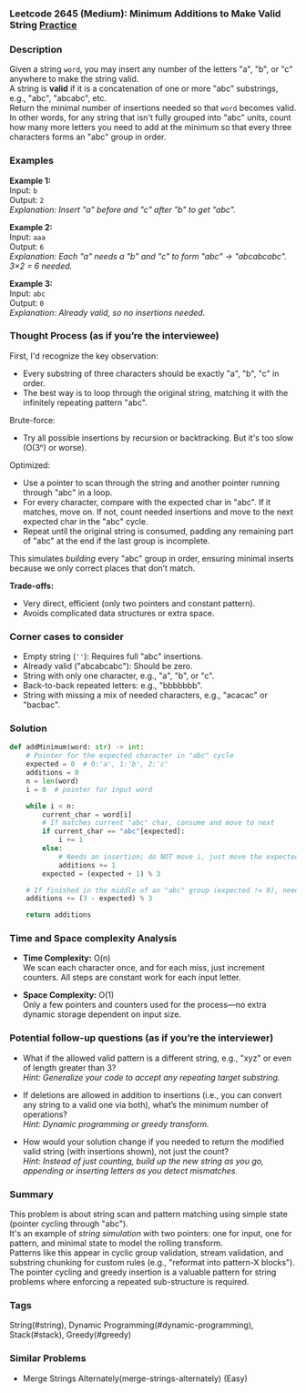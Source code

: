### Leetcode 2645 (Medium): Minimum Additions to Make Valid String [Practice](https://leetcode.com/problems/minimum-additions-to-make-valid-string)

### Description  
Given a string `word`, you may insert any number of the letters "a", "b", or "c" anywhere to make the string valid.  
A string is **valid** if it is a concatenation of one or more "abc" substrings, e.g., "abc", "abcabc", etc.  
Return the minimal number of insertions needed so that `word` becomes valid.  
In other words, for any string that isn't fully grouped into "abc" units, count how many more letters you need to add at the minimum so that every three characters forms an "abc" group in order.

### Examples  

**Example 1:**  
Input: `b`  
Output: `2`  
*Explanation: Insert "a" before and "c" after "b" to get "abc".*

**Example 2:**  
Input: `aaa`  
Output: `6`  
*Explanation: Each "a" needs a "b" and "c" to form "abc" → "abcabcabc". 3×2 = 6 needed.*

**Example 3:**  
Input: `abc`  
Output: `0`  
*Explanation: Already valid, so no insertions needed.*

### Thought Process (as if you’re the interviewee)  
First, I'd recognize the key observation:  
- Every substring of three characters should be exactly "a", "b", "c" in order.  
- The best way is to loop through the original string, matching it with the infinitely repeating pattern "abc".

Brute-force:  
- Try all possible insertions by recursion or backtracking. But it's too slow (O(3ⁿ) or worse).

Optimized:  
- Use a pointer to scan through the string and another pointer running through "abc" in a loop.
- For every character, compare with the expected char in "abc". If it matches, move on. If not, count needed insertions and move to the next expected char in the "abc" cycle.
- Repeat until the original string is consumed, padding any remaining part of "abc" at the end if the last group is incomplete.

This simulates *building* every "abc" group in order, ensuring minimal inserts because we only correct places that don’t match.

**Trade-offs:**  
- Very direct, efficient (only two pointers and constant pattern).
- Avoids complicated data structures or extra space.

### Corner cases to consider  
- Empty string (`''`): Requires full "abc" insertions.
- Already valid ("abcabcabc"): Should be zero.
- String with only one character, e.g., "a", "b", or "c".
- Back-to-back repeated letters: e.g., "bbbbbbb".
- String with missing a mix of needed characters, e.g., "acacac" or "bacbac".

### Solution

```python
def addMinimum(word: str) -> int:
    # Pointer for the expected character in "abc" cycle
    expected = 0  # 0:'a', 1:'b', 2:'c'
    additions = 0
    n = len(word)
    i = 0  # pointer for input word

    while i < n:
        current_char = word[i]
        # If matches current "abc" char, consume and move to next
        if current_char == "abc"[expected]:
            i += 1
        else:
            # Needs an insertion; do NOT move i, just move the expected pointer
            additions += 1
        expected = (expected + 1) % 3

    # If finished in the middle of an "abc" group (expected != 0), need to fill
    additions += (3 - expected) % 3

    return additions
```

### Time and Space complexity Analysis  

- **Time Complexity:** O(n)  
  We scan each character once, and for each miss, just increment counters. All steps are constant work for each input letter.

- **Space Complexity:** O(1)  
  Only a few pointers and counters used for the process—no extra dynamic storage dependent on input size.

### Potential follow-up questions (as if you’re the interviewer)  

- What if the allowed valid pattern is a different string, e.g., "xyz" or even of length greater than 3?  
  *Hint: Generalize your code to accept any repeating target substring.*

- If deletions are allowed in addition to insertions (i.e., you can convert any string to a valid one via both), what’s the minimum number of operations?  
  *Hint: Dynamic programming or greedy transform.*

- How would your solution change if you needed to return the modified valid string (with insertions shown), not just the count?  
  *Hint: Instead of just counting, build up the new string as you go, appending or inserting letters as you detect mismatches.*

### Summary
This problem is about string scan and pattern matching using simple state (pointer cycling through "abc").  
It's an example of *string simulation* with two pointers: one for input, one for pattern, and minimal state to model the rolling transform.  
Patterns like this appear in cyclic group validation, stream validation, and substring chunking for custom rules (e.g., "reformat into pattern-X blocks").  
The pointer cycling and greedy insertion is a valuable pattern for string problems where enforcing a repeated sub-structure is required.

### Tags
String(#string), Dynamic Programming(#dynamic-programming), Stack(#stack), Greedy(#greedy)

### Similar Problems
- Merge Strings Alternately(merge-strings-alternately) (Easy)